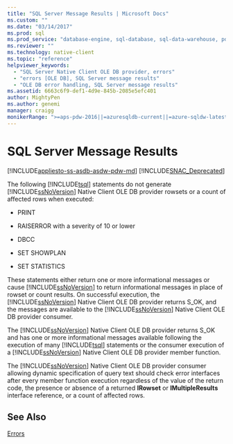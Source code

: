 ```yaml
---
title: "SQL Server Message Results | Microsoft Docs"
ms.custom: ""
ms.date: "03/14/2017"
ms.prod: sql
ms.prod_service: "database-engine, sql-database, sql-data-warehouse, pdw"
ms.reviewer: ""
ms.technology: native-client
ms.topic: "reference"
helpviewer_keywords: 
  - "SQL Server Native Client OLE DB provider, errors"
  - "errors [OLE DB], SQL Server message results"
  - "OLE DB error handling, SQL Server message results"
ms.assetid: 6663c6f9-def1-4d9e-845b-2085e5efc401
author: MightyPen
ms.author: genemi
manager: craigg
monikerRange: ">=aps-pdw-2016||=azuresqldb-current||=azure-sqldw-latest||>=sql-server-2016||=sqlallproducts-allversions||>=sql-server-linux-2017||=azuresqldb-mi-current"
---
```

# SQL Server Message Results
[!INCLUDE[appliesto-ss-asdb-asdw-pdw-md](../../includes/appliesto-ss-asdb-asdw-pdw-md.md)]
[!INCLUDE[SNAC_Deprecated](../../includes/snac-deprecated.md)]

  The following [!INCLUDE[tsql](../../includes/tsql-md.md)] statements do not generate [!INCLUDE[ssNoVersion](../../includes/ssnoversion-md.md)] Native Client OLE DB provider rowsets or a count of affected rows when executed:  
  
-   PRINT  
  
-   RAISERROR with a severity of 10 or lower  
  
-   DBCC  
  
-   SET SHOWPLAN  
  
-   SET STATISTICS  
  
 These statements either return one or more informational messages or cause [!INCLUDE[ssNoVersion](../../includes/ssnoversion-md.md)] to return informational messages in place of rowset or count results. On successful execution, the [!INCLUDE[ssNoVersion](../../includes/ssnoversion-md.md)] Native Client OLE DB provider returns S_OK, and the messages are available to the [!INCLUDE[ssNoVersion](../../includes/ssnoversion-md.md)] Native Client OLE DB provider consumer.  
  
 The [!INCLUDE[ssNoVersion](../../includes/ssnoversion-md.md)] Native Client OLE DB provider returns S_OK and has one or more informational messages available following the execution of many [!INCLUDE[tsql](../../includes/tsql-md.md)] statements or the consumer execution of a [!INCLUDE[ssNoVersion](../../includes/ssnoversion-md.md)] Native Client OLE DB provider member function.  
  
 The [!INCLUDE[ssNoVersion](../../includes/ssnoversion-md.md)] Native Client OLE DB provider consumer allowing dynamic specification of query text should check error interfaces after every member function execution regardless of the value of the return code, the presence or absence of a returned **IRowset** or **IMultipleResults** interface reference, or a count of affected rows.  
  
## See Also  
 [Errors](../../relational-databases/native-client-ole-db-errors/errors.md)  
  
  

